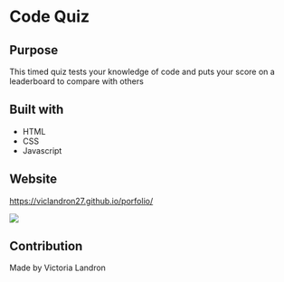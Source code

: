 # Code Quiz

## Purpose
This timed quiz tests your knowledge of code and puts your score on a leaderboard to compare with others

## Built with
* HTML
* CSS
* Javascript

## Website
https://viclandron27.github.io/porfolio/

![](assets/images/screenshot.png)

## Contribution
Made by Victoria Landron
